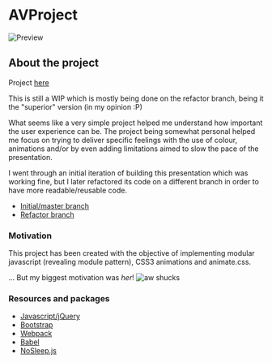 # AVProject

![Preview](https://res.cloudinary.com/forgoroe/image/upload/c_scale,w_981/v1491061725/previews/avprojectpreview_2.png)

## About the project

Project [here](https://avoltereading.surge.sh)

This is still a WIP which is mostly being done on the refactor branch, being it the "superior" version (in my opinion :P)

What seems like a very simple project helped me understand how important the user experience can be. The project being somewhat personal helped me focus on trying to deliver specific feelings with the use of colour, animations and/or by even adding limitations aimed to slow the pace of the presentation.

I went through an initial iteration of building this presentation which was working fine, but I later refactored its code on a different branch in order to have more readable/reusable code.

- [Initial/master branch](https://github.com/forgoroe/AVProject/tree/master)
- [Refactor branch](https://github.com/forgoroe/AVProject/tree/refactor)

 

### Motivation

This project has been created with the objective of implementing modular javascript (revealing module pattern), CSS3 animations and animate.css.

... But my biggest motivation was *her*! ![aw shucks](http://res.cloudinary.com/forgoroe/image/upload/c_scale,w_106/v1490269236/e9c40ab4433308638e74cd4f16244548_fileoh-stop-it-you-wrapped-aww-shucks-memes_400-400_ozaroq.jpg)

### Resources and packages

- [Javascript/jQuery](https://jquery.com/)
- [Bootstrap](http://getbootstrap.com/)
- [Webpack](https://webpack.github.io/)
- [Babel](https://babeljs.io/)
- [NoSleep.js](https://github.com/BHSPitMonkey/NoSleep.js)



